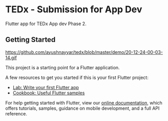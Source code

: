 # TEDx - Submission for App Dev

Flutter app for TEDx App dev Phase 2.

## Getting Started

https://github.com/ayushnayyar/tedx/blob/master/demo/20-12-24-00-03-14.gif

This project is a starting point for a Flutter application.

A few resources to get you started if this is your first Flutter project:

- [Lab: Write your first Flutter app](https://flutter.dev/docs/get-started/codelab)
- [Cookbook: Useful Flutter samples](https://flutter.dev/docs/cookbook)

For help getting started with Flutter, view our
[online documentation](https://flutter.dev/docs), which offers tutorials,
samples, guidance on mobile development, and a full API reference.
